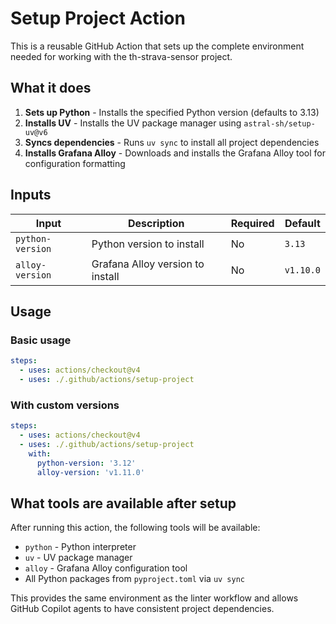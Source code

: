 # Setup Project Action

This is a reusable GitHub Action that sets up the complete environment needed for working with the th-strava-sensor project.

## What it does

1. **Sets up Python** - Installs the specified Python version (defaults to 3.13)
2. **Installs UV** - Installs the UV package manager using `astral-sh/setup-uv@v6`
3. **Syncs dependencies** - Runs `uv sync` to install all project dependencies
4. **Installs Grafana Alloy** - Downloads and installs the Grafana Alloy tool for configuration formatting

## Inputs

| Input | Description | Required | Default |
|-------|-------------|----------|---------|
| `python-version` | Python version to install | No | `3.13` |
| `alloy-version` | Grafana Alloy version to install | No | `v1.10.0` |

## Usage

### Basic usage

```yaml
steps:
  - uses: actions/checkout@v4
  - uses: ./.github/actions/setup-project
```

### With custom versions

```yaml
steps:
  - uses: actions/checkout@v4
  - uses: ./.github/actions/setup-project
    with:
      python-version: '3.12'
      alloy-version: 'v1.11.0'
```

## What tools are available after setup

After running this action, the following tools will be available:

- `python` - Python interpreter
- `uv` - UV package manager
- `alloy` - Grafana Alloy configuration tool
- All Python packages from `pyproject.toml` via `uv sync`

This provides the same environment as the linter workflow and allows GitHub Copilot agents to have consistent project dependencies.
